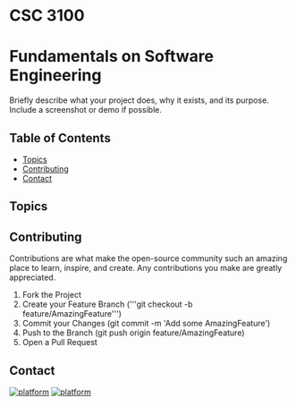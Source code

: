 # CSC 3100
# Fundamentals on Software Engineering

Briefly describe what your project does, why it exists, and its purpose. Include a screenshot or demo if possible.

## Table of Contents
- [Topics](#topics)
- [Contributing](#contributing)
- [Contact](#contact)


## Topics


## Contributing
Contributions are what make the open-source community such an amazing place to learn, inspire, and create. 
Any contributions you make are greatly appreciated.

1. Fork the Project
2. Create your Feature Branch ('''git checkout -b feature/AmazingFeature''')
3. Commit your Changes (git commit -m 'Add some AmazingFeature')
4. Push to the Branch (git push origin feature/AmazingFeature)
5. Open a Pull Request

## Contact
[![platform](https://img.shields.io/twitter/follow/mscjaviergs?style=flat-square)](https://x.com/intent/follow?screen_name=mscjaviergs) [![platform](https://img.shields.io/badge/project_link-javiergs.info%2Fteaching-orange?style=flat-square)](http://javiergs.info/teaching)



